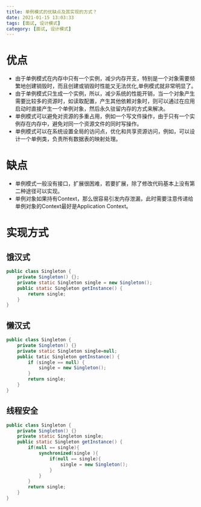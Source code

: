 ```yaml
---
title: 单例模式的优缺点及其实现的方式？
date: 2021-01-15 13:03:33
tags: [面试, 设计模式]
category: [面试, 设计模式]
---
```


# 优点
* 由于单例模式在内存中只有一个实例，减少内存开支，特别是一个对象需要频繁地创建销毁时，而且创建或销毁时性能又无法优化,单例模式就非常明显了。
* 由于单例模式只生成一个实例，所以，减少系统的性能开销，当一个对象产生需要比较多的资源时，如读取配置，产生其他依赖对象时，则可以通过在应用启动时直接产生一个单例对象，然后永久驻留内存的方式来解决。
* 单例模式可以避免对资源的多重占用，例如一个写文件操作，由于只有一个实例存在内存中，避免对同一个资源文件的同时写操作。
* 单例模式可以在系统设置全局的访问点，优化和共享资源访问，例如，可以设计一个单例类，负责所有数据表的映射处理。

# 缺点
* 单例模式一般没有接口，扩展很困难，若要扩展，除了修改代码基本上没有第二种途径可以实现。
* 单例对象如果持有Context，那么很容易引发内存泄漏，此时需要注意传递给单例对象的Context最好是Application Context。

# 实现方式

## 饿汉式

```java
public class Singleton {
    private Singleton() {};
    private static Singleton single = new Singleton();
    public static Singleton getInstance() {
        return single;
    }
}
```

## 懒汉式

```java
public class Singleton {
    private Singleton() {}
    private static Singleton single=null;
    public tatic Singleton getInstance() {
        if (single == null) {  
            single = new Singleton();
        }  
        return single;
    }
}
```

## 线程安全

```java
public class Singleton {
    private Singleton() {}
    private static Singleton single;
    public static Singleton getInstance() {
        if(null == single){
            synchronized(single ){
                if(null == single){
                    single = new Singleton();
                }
            }
        }
        return single;
    }
}
```
